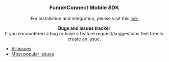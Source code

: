 <div align="center">


### FunnelConnect Mobile SDK

For installation and integration, please visit this [link](https://docs.teavaro.com/documentation/)

**Bugs and issues tracker**  
If you encountered a bug or have a feature request/suggestions feel free to [create an issue](https://github.com/Teavaro/FunnelConnect-Mobile-SDK-Tracker/issues/new).
</div>

* [All issues](https://github.com/Teavaro/FunnelConnect-Mobile-SDK-Tracker/issues)
* [Most popular issues](https://github.com/Teavaro/FunnelConnect-Mobile-SDK-Tracker/issues?q=is%3Aissue+is%3Aopen+sort%3Areactions-%2B1-desc)


